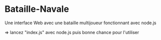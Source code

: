 # Bataille-Navale
Une interface Web avec une bataille multijoueur fonctionnant avec node.js


=> lancez "index.js" avec node.js puis bonne chance pour l'utiliser
